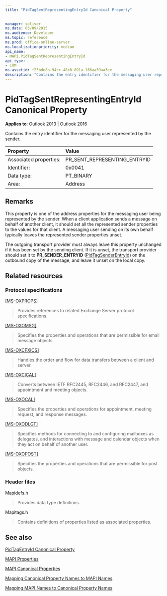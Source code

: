 ```yaml
---
title: "PidTagSentRepresentingEntryId Canonical Property"
 
 
manager: soliver
ms.date: 03/09/2015
ms.audience: Developer
ms.topic: reference
ms.prod: office-online-server
ms.localizationpriority: medium
api_name:
- MAPI.PidTagSentRepresentingEntryId
api_type:
- COM
ms.assetid: f23bde8b-94cc-48c8-891a-166aa39aa3ee
description: "Contains the entry identifier for the messaging user represented by the sender for Outlook 2013 or Outlook 2016."
---
```


# PidTagSentRepresentingEntryId Canonical Property

  
  
**Applies to**: Outlook 2013 | Outlook 2016 
  
Contains the entry identifier for the messaging user represented by the sender.
  
|Property |Value |
|:-----|:-----|
|Associated properties:  <br/> |PR_SENT_REPRESENTING_ENTRYID  <br/> |
|Identifier:  <br/> |0x0041  <br/> |
|Data type:  <br/> |PT_BINARY  <br/> |
|Area:  <br/> |Address  <br/> |
   
## Remarks

This property is one of the address properties for the messaging user being represented by the sender. When a client application sends a message on behalf of another client, it should set all the represented sender properties to the values for that client. A messaging user sending on its own behalf typically leaves the represented sender properties unset.
  
The outgoing transport provider must always leave this property unchanged if it has been set by the sending client. If it is unset, the transport provider should set it to **PR_SENDER_ENTRYID** ([PidTagSenderEntryId](pidtagsenderentryid-canonical-property.md)) on the outbound copy of the message, and leave it unset on the local copy.
  
## Related resources

### Protocol specifications

[[MS-OXPROPS]](https://msdn.microsoft.com/library/f6ab1613-aefe-447d-a49c-18217230b148%28Office.15%29.aspx)
  
> Provides references to related Exchange Server protocol specifications.
    
[[MS-OXOMSG]](https://msdn.microsoft.com/library/daa9120f-f325-4afb-a738-28f91049ab3c%28Office.15%29.aspx)
  
> Specifies the properties and operations that are permissible for email message objects.
    
[[MS-OXCFXICS]](https://msdn.microsoft.com/library/b9752f3d-d50d-44b8-9e6b-608a117c8532%28Office.15%29.aspx)
  
> Handles the order and flow for data transfers between a client and server.
    
[[MS-OXCICAL]](https://msdn.microsoft.com/library/a685a040-5b69-4c84-b084-795113fb4012%28Office.15%29.aspx)
  
> Converts between IETF RFC2445, RFC2446, and RFC2447, and appointment and meeting objects.
    
[[MS-OXOCAL]](https://msdn.microsoft.com/library/09861fde-c8e4-4028-9346-e7c214cfdba1%28Office.15%29.aspx)
  
> Specifies the properties and operations for appointment, meeting request, and response messages.
    
[[MS-OXODLGT]](https://msdn.microsoft.com/library/01a89b11-9c43-4c40-b147-8f6a1ef5a44f%28Office.15%29.aspx)
  
> Specifies methods for connecting to and configuring mailboxes as delegates, and interactions with message and calendar objects when they act on behalf of another user.
    
[[MS-OXOPOST]](https://msdn.microsoft.com/library/9b18fdab-aacd-4d73-9534-be9b6ba2f115%28Office.15%29.aspx)
  
> Specifies the properties and operations that are permissible for post objects.
    
### Header files

Mapidefs.h
  
> Provides data type definitions.
    
Mapitags.h
  
> Contains definitions of properties listed as associated properties.
    
## See also



[PidTagEntryId Canonical Property](pidtagentryid-canonical-property.md)


[MAPI Properties](mapi-properties.md)
  
[MAPI Canonical Properties](mapi-canonical-properties.md)
  
[Mapping Canonical Property Names to MAPI Names](mapping-canonical-property-names-to-mapi-names.md)
  
[Mapping MAPI Names to Canonical Property Names](mapping-mapi-names-to-canonical-property-names.md)

